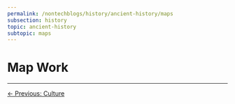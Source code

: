 ```yaml
---
permalink: /nontechblogs/history/ancient-history/maps
subsection: history
topic: ancient-history
subtopic: maps
---
```




# Map Work















---

<a href="culture" class="prev-button">← Previous: Culture</a>

